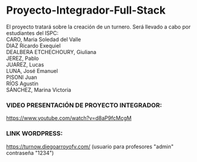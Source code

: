 # Proyecto-Integrador-Full-Stack

El proyecto tratará sobre la creación de un turnero. Será llevado a cabo por estudiantes del ISPC:  
CARO, Maria Soledad del Valle   
DIAZ Ricardo Exequiel    
DEALBERA ETCHECHOURY, Giuliana    
JEREZ, Pablo   
JUAREZ, Lucas  
LUNA, José Emanuel   
PISONI Juan     
RÍOS Agustin  
SÁNCHEZ, Marina Victoria   

### VIDEO PRESENTACIÓN DE PROYECTO INTEGRADOR:
https://www.youtube.com/watch?v=d8aP9fcMcgM

### LINK WORDPRESS:
https://turnow.diegoarroyofv.com/ (usuario para profesores "admin" contraseña "1234")
